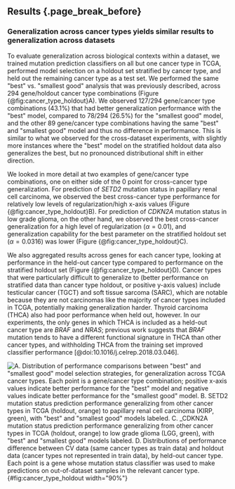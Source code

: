 ## Results {.page_break_before}

### Generalization across cancer types yields similar results to generalization across datasets

To evaluate generalization across biological contexts within a dataset, we trained mutation prediction classifiers on all but one cancer type in TCGA, performed model selection on a holdout set stratified by cancer type, and held out the remaining cancer type as a test set.
We performed the same "best" vs. "smallest good" analysis that was previously described, across 294 gene/holdout cancer type combinations (Figure {@fig:cancer_type_holdout}A).
We observed 127/294 gene/cancer type combinations (43.1%) that had better generalization performance with the "best" model, compared to 78/294 (26.5%) for the "smallest good" model, and the other 89 gene/cancer type combinations having the same "best" and "smallest good" model and thus no difference in performance.
This is similar to what we observed for the cross-dataset experiments, with slightly more instances where the "best" model on the stratified holdout data also generalizes the best, but no pronounced distributional shift in either direction.

We looked in more detail at two examples of gene/cancer type combinations, one on either side of the 0 point for cross-cancer type generalization.
For prediction of _SETD2_ mutation status in papillary renal cell carcinoma, we observed the best cross-cancer type performance for relatively low levels of regularization/high x-axis values (Figure {@fig:cancer_type_holdout}B).
For prediction of _CDKN2A_ mutation status in low grade glioma, on the other hand, we observed the best cross-cancer generalization for a high level of regularization ($\alpha = 0.01$), and generalization capability for the best parameter on the stratified holdout set ($\alpha = 0.0316$) was lower (Figure {@fig:cancer_type_holdout}C).

We also aggregated results across genes for each cancer type, looking at performance in the held-out cancer type compared to performance on the stratified holdout set (Figure {@fig:cancer_type_holdout}D).
Cancer types that were particularly difficult to generalize to (better performance on stratified data than cancer type holdout, or positive y-axis values) include testicular cancer (TGCT) and soft tissue sarcoma (SARC), which are notable because they are not carcinomas like the majority of cancer types included in TCGA, potentially making generalization harder.
Thyroid carcinoma (THCA) also had poor performance when held out, however.
In our experiments, the only genes in which THCA is included as a held-out cancer type are _BRAF_ and _NRAS_; previous work suggests that _BRAF_ mutation tends to have a different functional signature in THCA than other cancer types, and withholding THCA from the training set improved classifier performance [@doi:10.1016/j.celrep.2018.03.046].


![
**A.** Distribution of performance comparisons between "best" and "smallest good" model selection strategies, for generalization across TCGA cancer types. Each point is a gene/cancer type combination; positive x-axis values indicate better performance for the "best" model and negative values indicate better performance for the "smallest good" model.
**B.** _SETD2_ mutation status prediction performance generalizing from other cancer types in TCGA (holdout, orange) to papillary renal cell carcinoma (KIRP, green), with "best" and "smallest good" models labeled.
**C.** _CDKN2A mutation status prediction performance generalizing from other cancer types in TCGA (holdout, orange) to low grade glioma (LGG, green), with "best" and "smallest good" models labeled.
**D.** Distributions of performance difference between CV data (same cancer types as train data) and holdout data (cancer types not represented in train data), by held-out cancer type. Each point is a gene whose mutation status classifier was used to make predictions on out-of-dataset samples in the relevant cancer type.
](images/figure_4.png){#fig:cancer_type_holdout width="90%"}
